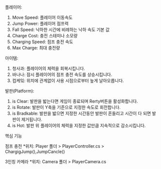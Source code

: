 플레이어:
  1) Move Speed: 플레이어 이동속도
  2) Jump Power: 플레이어 점프력
  3) Fall Speed: 낙하한 시간에 비례하는 낙하 속도 기본 값
  4) Charge Cost: 충전 스테미나 소모량
  5) Charging Speed: 점프 충전 속도
  6) Max Charge: 최대 충전량
     
아이템:
  1) 청사과: 플레이어의 체력을 회복시킵니다.
  2) 바나나: 잠시 플레이어의 점프 충전 속도를 상승시킵니다.
  3) 컵케잌: 위치에 관계없이 사용 시점으로부터 높게 날아오릅니다.

발판(Platform):
  1) is Clear: 발판을 밟는다면 게임이 종료되며 Rerty버튼을 활성화합니다.
  2) is Rotate: 발판이 Y축을 기준으로 지정한 속도로 회전합니다. 
  3) is Bradkable: 발판을 밟으면 지정한 시간동안 발판이 흔들리고 시간이 다 되면 발판이 제거됩니다.
  4) is Hot: 발판 위 플레이어의 체력을 지정한 값만큼 지속적으로 감소시킵니다.



핵심 기능

점프 충전
  *위치: Player 폴더 > PlayerController.cs > ChargigJump(),JumpCancle()
  
3인칭 카메라
  *위치: Camera 폴더 > PlayerCamera.cs
